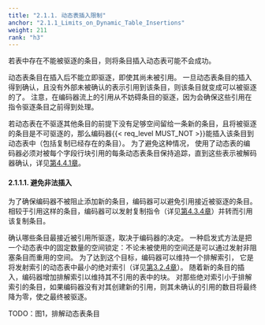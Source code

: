 ```yaml
---
title: "2.1.1. 动态表插入限制"
anchor: "2.1.1_Limits_on_Dynamic_Table_Insertions"
weight: 211
rank: "h3"
---
```


若表中存在不能被驱逐的条目，则将条目插入动态表可能不会成功。

动态表条目在插入后不能立即驱逐，即使其尚未被引用。
一旦动态表条目的插入得到确认，且没有外部未被确认的表示引用到该条目，则该条目就变成可以被驱逐的了。
注意，在编码器流上的引用从不妨碍条目的驱逐，因为会确保这些引用在指令驱逐条目之前得到处理。

若动态表在不驱逐其他条目的前提下没有足够空间留给一条新的条目，且将被驱逐的条目是不可驱逐的，那么编码器{{< req_level MUST_NOT >}}能插入该条目到动态表中（包括复制已经存在的条目）。
为了避免这种情况，
使用了动态表的编码器必须对被每个字段行块引用的每条动态表条目保持追踪，直到这些表示被解码器确认，详见[第4.4.1章]()。

#### 2.1.1.1. 避免非法插入

为了确保编码器不被阻止添加新的条目，编码器可以避免引用接近被驱逐的条目。
相较于引用这样的条目，编码器可以发射复制指令（详见[第4.3.4章]()）并转而引用该复制条目。

确认哪些条目最接近被引用所驱逐，取决于编码器的决定。
一种启发式方法是把一个动态表中的固定数量的空间锁定：不论未被使用的空间还是可以通过发射非阻塞条目而重用的空间。
为了达到这个目标，编码器可以维持一个排解索引，
它是将发射索引的动态表中最小的绝对索引（详见[第3.2.4章]()）。
随着新的条目的插入，编码器增加排解索引以维持其不引用的表中的块。
对那些绝对索引小于排解索引的条目，如果编码器没有对其创建新的引用，则其未确认的引用的数目将最终降为零，使之最终被驱逐。

TODO：图1，排解动态表条目

